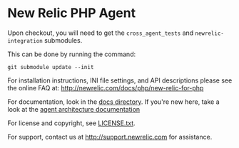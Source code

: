 # New Relic PHP Agent

Upon checkout, you will need to get the `cross_agent_tests` and
`newrelic-integration` submodules.

This can be done by running the command:
```
git submodule update --init
```

For installation instructions, INI file settings,
and API descriptions please see the online FAQ at:
  http://newrelic.com/docs/php/new-relic-for-php

For documentation, look in the [docs directory](docs/). If you're new here,
take a look at the
[agent architecture documentation](./docs/architecture.md)

For license and copyright, see [LICENSE.txt](LICENSE.txt).

For support, contact us at http://support.newrelic.com for assistance.
